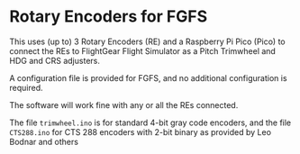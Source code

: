 Rotary Encoders for FGFS
==================

This uses (up to) 3 Rotary Encoders (RE) and a Raspberry Pi Pico (Pico) to connect the REs to FlightGear Flight Simulator as a Pitch Trimwheel and HDG and CRS adjusters.

A configuration file is provided for FGFS, and no additional configuration is required.

The software will work fine with any or all the REs connected.


The file `trimwheel.ino` is for standard 4-bit gray code encoders, and the file `CTS288.ino` for CTS 288 encoders with 2-bit binary as provided by Leo Bodnar and others
